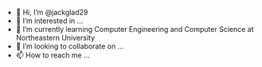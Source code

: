 - 👋 Hi, I’m @jackglad29
- 👀 I’m interested in ...
- 🌱 I’m currently learning Computer Engineering and Computer Science at Northeastern University
- 💞️ I’m looking to collaborate on ...
- 📫 How to reach me ...

<!---
jackglad29/jackglad29 is a ✨ special ✨ repository because its `README.md` (this file) appears on your GitHub profile.
You can click the Preview link to take a look at your changes.
--->
